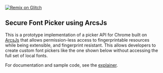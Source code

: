 [![Remix on Glitch](https://cdn.glitch.com/2703baf2-b643-4da7-ab91-7ee2a2d00b5b%2Fremix-button.svg)](https://glitch.com/edit/#!/import/github/cromwellian/arcsjs-chromium-explainer)

## Secure Font Picker using ArcsJs

This is a prototype implementation of a picker API for Chrome built on
[ArcsJs](https://github.com/project-oak/arcsjs-core) that allows permission-less
access to fingerprintable resources while being extensible, and fingerprint
resistant. This allows developers to create custom font pickers like the one
shown below without accessing the full set of local fonts.

For documentation and sample code, see
the [explainer](pkg/demo/explainer/index.md).

